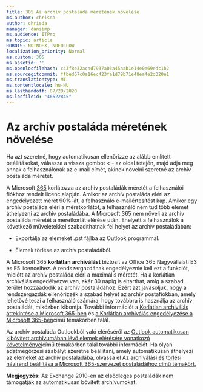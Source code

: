```yaml
---
title: 305 Az archív postaláda méretének növelése
ms.author: chrisda
author: chrisda
manager: dansimp
ms.audience: ITPro
ms.topic: article
ROBOTS: NOINDEX, NOFOLLOW
localization_priority: Normal
ms.custom: 305
ms.assetid: ''
ms.openlocfilehash: c43f8e32acad7937a03a45aab1e14e0e69edc1b2
ms.sourcegitcommit: ffbed67c0a16ec423fa1d79b71e48ea4e2d320e1
ms.translationtype: MT
ms.contentlocale: hu-HU
ms.lasthandoff: 07/29/2020
ms.locfileid: "46522845"
---
```

# <a name="increase-the-archive-mailbox-size"></a>Az archív postaláda méretének növelése


Ha azt szeretné, hogy automatikusan ellenőrizze az alább említett beállításokat, válassza a vissza gombot < - az oldal tetején, majd adja meg annak a felhasználónak az e-mail címét, akinek növelni szeretné az archív postaláda méretét.

A Microsoft [365](https://docs.microsoft.com/office365/servicedescriptions/exchange-online-service-description/exchange-online-limits#mailbox-storage-limits) korlátozza az archív postaládák méretét a felhasználói fiókhoz rendelt licenc alapján. Amikor az archív postaláda eléri az engedélyezett méret 90%-át, a felhasználó e-mailértesítést kap. Amikor egy archív postaláda eléri a méretkorlátot, a felhasználó nem tud több elemet áthelyezni az archív postaládába. A Microsoft 365 nem növeli az archív postaláda méretét a méretkorlát elérése után. Ehelyett a felhasználók a következő műveletekkel szabadíthatnak fel helyet az archív postaládában:

- Exportálja az elemeket .pst fájlba az Outlook programmal.

- Elemek törlése az archív postaládából.

A Microsoft 365 **korlátlan archiválást** biztosít az Office 365 Nagyvállalati E3 és E5 licenceihez. A rendszergazdának engedélyeznie kell ezt a funkciót, mielőtt az archív postaláda eléri a maximális méretét. Ha a korlátlan archiválás engedélyezve van, akár 30 napig is eltarthat, amíg a szabad terület hozzáadódik az archív postaládához. Ezért azt javasoljuk, hogy a rendszergazdák ellenőrizzék a szabad helyet az archív postafiókban, amely lehetővé teszi a felhasználó számára, hogy továbbra is használja az archív postaládát, miközben kibontja. További információt a [Korlátlan archiválás áttekintése a Microsoft 365-ben](https://docs.microsoft.com/microsoft-365/compliance/unlimited-archiving) és [a Korlátlan archiválás engedélyezése a Microsoft 365-ben](https://docs.microsoft.com/microsoft-365/compliance/enable-unlimited-archiving)című témakörben talál.

Az archív postaláda Outlookból való eléréséről az [Outlook automatikusan kibővített archívumában lévő elemek elérésére vonatkozó követelményei](https://docs.microsoft.com/microsoft-365/compliance/unlimited-archiving#outlook-requirements-for-accessing-items-in-an-auto-expanded-archive)című témakörben talál további információt. Ha olyan adatmegőrzési szabályt szeretne beállítani, amely automatikusan áthelyezi az elemeket az archív postaládába, olvassa el Az [archiválási és törlési házirend beállítása a Microsoft 365-szervezet postaládáihoz című témakört.](https://docs.microsoft.com/microsoft-365/compliance/set-up-an-archive-and-deletion-policy-for-mailboxes)

**Megjegyzés:** Az Exchange 2010-en az elsődleges postaládák nem támogatják az automatikusan bővített archívumokat.
